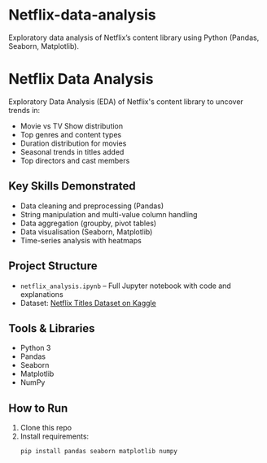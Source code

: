 # Netflix-data-analysis
Exploratory data analysis of Netflix’s content library using Python (Pandas, Seaborn, Matplotlib).

# Netflix Data Analysis 

Exploratory Data Analysis (EDA) of Netflix's content library to uncover trends in:
- Movie vs TV Show distribution
- Top genres and content types
- Duration distribution for movies
- Seasonal trends in titles added
- Top directors and cast members

## Key Skills Demonstrated
- Data cleaning and preprocessing (Pandas)
- String manipulation and multi-value column handling
- Data aggregation (groupby, pivot tables)
- Data visualisation (Seaborn, Matplotlib)
- Time-series analysis with heatmaps

## Project Structure
- `netflix_analysis.ipynb` – Full Jupyter notebook with code and explanations
- Dataset: [Netflix Titles Dataset on Kaggle](https://www.kaggle.com/datasets/shivamb/netflix-shows)

## Tools & Libraries
- Python 3
- Pandas
- Seaborn
- Matplotlib
- NumPy

## How to Run
1. Clone this repo
2. Install requirements:
   ```bash
   pip install pandas seaborn matplotlib numpy
